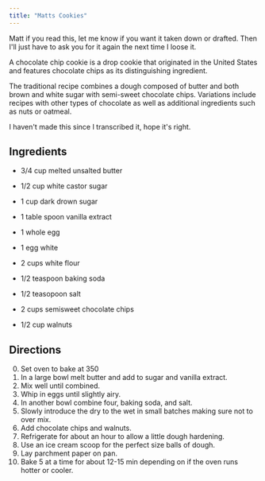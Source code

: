 ```yaml
---
title: "Matts Cookies"
---
```


Matt if you read this, let me know if you want it taken down or drafted. Then I'll just have to ask you for it again the next time I loose it.

A chocolate chip cookie is a drop cookie that originated in the United States and features chocolate chips as its distinguishing ingredient.

The traditional recipe combines a dough composed of butter and both brown and white sugar with semi-sweet chocolate chips. Variations include recipes with other types of chocolate as well as additional ingredients such as nuts or oatmeal.

I haven't made this since I transcribed it, hope it's right. 

## Ingredients

* 3/4 cup melted unsalted butter
* 1/2 cup white castor sugar
* 1 cup dark drown sugar
* 1 table spoon vanilla extract

* 1 whole egg
* 1 egg white

* 2 cups white flour
* 1/2 teaspoon baking soda
* 1/2 teasopoon salt

* 2 cups semisweet chocolate chips
* 1/2 cup walnuts



## Directions

0. Set oven to bake at 350
1. In a large bowl melt butter and add to sugar and vanilla extract.
2. Mix well until combined.
3. Whip in eggs until slightly airy.
4. In another bowl combine four, baking soda, and salt.
5. Slowly introduce the dry to the wet in small batches making sure not to over mix.
6. Add chocolate chips and walnuts.
7. Refrigerate for about an hour to allow a little dough hardening.
8. Use an ice cream scoop for the perfect size balls of dough.
9. Lay parchment paper on pan.
10. Bake 5 at a time for about 12-15 min depending on if the oven runs hotter or cooler.
